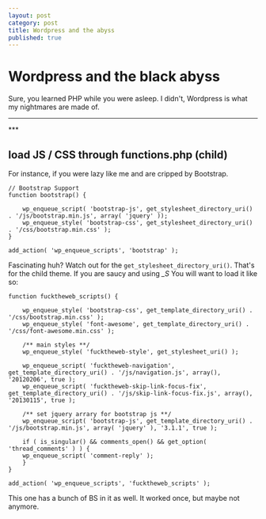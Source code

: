 ```yaml
---
layout: post
category: post
title: Wordpress and the abyss
published: true
---
```


# Wordpress and the black abyss #

Sure, you learned PHP while you were asleep. I didn't, Wordpress is what my nightmares are made of.

<hr class="rule">
***

## load JS / CSS through functions.php (child) ##

For instance, if you were lazy like me and are cripped by Bootstrap.

	// Bootstrap Support
	function bootstrap() {
    
    	wp_enqueue_script( 'bootstrap-js', get_stylesheet_directory_uri() . '/js/bootstrap.min.js', array( 'jquery' ));
    	wp_enqueue_style( 'bootstrap-css', get_stylesheet_directory_uri() . '/css/bootstrap.min.css' );
	}

	add_action( 'wp_enqueue_scripts', 'bootstrap' );
    
Fascinating huh? Watch out for the `get_stylesheet_directory_uri()`. That's for the child theme. If you are saucy and using *_S* You will want to load it like so:

	function fucktheweb_scripts() {

		wp_enqueue_style( 'bootstrap-css', get_template_directory_uri() . '/css/bootstrap.min.css' );
		wp_enqueue_style( 'font-awesome', get_template_directory_uri() . '/css/font-awesome.min.css' );

		/** main styles **/
		wp_enqueue_style( 'fucktheweb-style', get_stylesheet_uri() );

		wp_enqueue_script( 'fucktheweb-navigation', get_template_directory_uri() . '/js/navigation.js', array(), '20120206', true );
		wp_enqueue_script( 'fucktheweb-skip-link-focus-fix', get_template_directory_uri() . '/js/skip-link-focus-fix.js', array(), '20130115', true );

		/** set jquery arrary for bootstrap js **/
		wp_enqueue_script( 'bootstrap-js', get_template_directory_uri() . '/js/bootstrap.min.js', array( 'jquery' ), '3.1.1', true );

		if ( is_singular() && comments_open() && get_option( 'thread_comments' ) ) {
		wp_enqueue_script( 'comment-reply' );
		}
	}
    
	add_action( 'wp_enqueue_scripts', 'fucktheweb_scripts' );
    
 This one has a bunch of BS in it as well. It worked once, but maybe not anymore.
    

    
